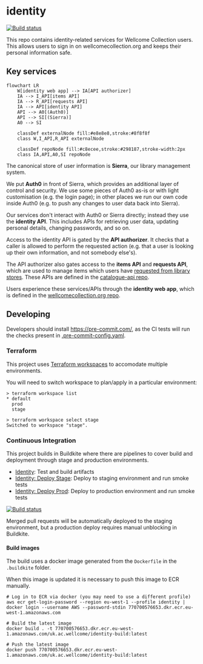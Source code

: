 # identity

[![Build status](https://badge.buildkite.com/965e1197af1ac22887636ef8cbd4b5bba98e7ab656e42fa574.svg?branch=main)](https://buildkite.com/wellcomecollection/identity)

This repo contains identity-related services for Wellcome Collection users.
This allows users to sign in on wellcomecollection.org and keeps their personal information safe.



## Key services

```mermaid
flowchart LR
    W[identity web app] --> IA[API authorizer]
    IA --> I_API[items API]
    IA --> R_API[requests API]
    IA --> API[identity API]
    API --> A0[(Auth0)]
    API --> SI[(Sierra)]
    A0 --> SI

    classDef externalNode fill:#e8e8e8,stroke:#8f8f8f
    class W,I_API,R_API externalNode

    classDef repoNode fill:#c8ecee,stroke:#298187,stroke-width:2px
    class IA,API,A0,SI repoNode
```

The canonical store of user information is **Sierra**, our library management system.

We put **Auth0** in front of Sierra, which provides an additional layer of control and security.
We use some pieces of Auth0 as-is or with light customisation (e.g. the login page); in other places we run our own code inside Auth0 (e.g. to push any changes to user data back into Sierra).

Our services don't interact with Auth0 or Sierra directly; instead they use the **identity API**.
This includes APIs for retrieving user data, updating personal details, changing passwords, and so on.

Access to the identity API is gated by the **API authorizer**.
It checks that a caller is allowed to perform the requested action (e.g. that a user is looking up their own information, and not somebody else's).

The API authorizer also gates access to the **items API** and **requests API**, which are used to manage items which users have [requested from library stores][stores].
These APIs are defined in the [catalogue-api repo][api].

Users experience these services/APIs through the **identity web app**, which is defined in the [wellcomecollection.org repo](https://github.com/wellcomecollection/wellcomecollection.org).

[stores]: https://wellcomecollection.org/pages/X_2eexEAACQAZLBi
[api]: https://github.com/wellcomecollection/catalogue-api



## Developing

Developers should install https://pre-commit.com/, as the CI tests will run the checks present in [.pre-commit-config.yaml](https://github.com/wellcomecollection/identity/blob/main/.pre-commit-config.yaml).

### Terraform

This project uses [Terraform workspaces](https://www.terraform.io/docs/language/state/workspaces.html) to accomodate multiple environments.

You will need to switch workspace to plan/apply in a particular environment:

```
> terraform workspace list
* default
  prod
  stage

> terraform workspace select stage
Switched to workspace "stage".
```

### Continuous Integration

This project builds in Buildkite where there are pipelines to cover build and deployment through stage and production environments.

- [Identity](https://buildkite.com/wellcomecollection/identity): Test and build artifacts
- [Identity: Deploy Stage](https://buildkite.com/wellcomecollection/identity-deploy-stage): Deploy to staging environment and run smoke tests
- [Identity: Deploy Prod](https://buildkite.com/wellcomecollection/identity-deploy-prod): Deploy to production environment and run smoke tests

[![Build status](https://badge.buildkite.com/965e1197af1ac22887636ef8cbd4b5bba98e7ab656e42fa574.svg?branch=main)](https://buildkite.com/wellcomecollection/identity)

Merged pull requests will be automatically deployed to the staging environment, but a production deploy requires manual unblocking in Buildkite.

#### Build images

The build uses a docker image generated from the `Dockerfile` in the `.buildkite` folder.

When this image is updated it is necessary to push this image to ECR manually.

```
# Log in to ECR via docker (you may need to use a different profile)
aws ecr get-login-password --region eu-west-1 --profile identity | docker login --username AWS --password-stdin 770700576653.dkr.ecr.eu-west-1.amazonaws.com

# Build the latest image
docker build . -t 770700576653.dkr.ecr.eu-west-1.amazonaws.com/uk.ac.wellcome/identity-build:latest

# Push the latest image
docker push 770700576653.dkr.ecr.eu-west-1.amazonaws.com/uk.ac.wellcome/identity-build:latest
```

